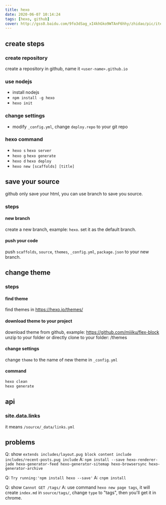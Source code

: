 ```yaml
---
title: hexo
date: 2020-06-07 10:14:24
tags: [hexo, github]
cover: http://gss0.baidu.com/9fo3dSag_xI4khGko9WTAnF6hhy/zhidao/pic/item/d788d43f8794a4c2ef38ecd70ff41bd5ad6e3936.jpg
---
```

## create steps
### create repository 
create a repository in github, name it `<user-name>.github.io`
### use nodejs
- install nodejs
- `npm install -g hexo`
- `hexo init`
### change settings
- modify `_config.yml`, change `deploy.repo` to your git repo
### hexo command
- `hexo s` `hexo server`
- `hexo g` `hexo generate`
- `hexo d` `hexo deploy`
- `hexo new [scaffolds] [title]`

## save your source
github only save your html, you can use branch to save you source.
### steps
#### new branch
create a new branch, example: `hexo`.
set it as the default branch.
#### push your code
push `scaffolds`, `source`, `themes`, `_config.yml`, `package.json` to your new branch.

## change theme
### steps
#### find theme
find themes in https://hexo.io/themes/
#### download theme to your project
download theme from github, example: https://github.com/miiiku/flex-block
unzip to your folder or directly clone to your folder: /themes
#### change settings
change `theme` to the name of new theme in `_config.yml`
#### command
```bash
hexo clean
hexo generate
```

## api
### site.data.links
it means `/source/_data/links.yml`

## problems
Q: show `extends includes/layout.pug block content include includes/recent-posts.pug include`
A: `npm install --save hexo-renderer-jade hexo-generator-feed hexo-generator-sitemap hexo-browsersync hexo-generator-archive`

Q: `Try running:'npm install hexo --save'`
A: `cnpm install`

Q: show `Cannot GET /tags/`
A: use command `hexo new page tags`, it will create `index.md` in `source/tags/`, change `type` to "tags", then you'll get it in chrome.